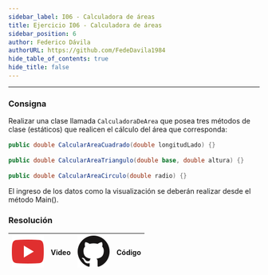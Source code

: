 ```yaml
---
sidebar_label: I06 - Calculadora de áreas
title: Ejercicio I06 - Calculadora de áreas
sidebar_position: 6
author: Federico Dávila
authorURL: https://github.com/FedeDavila1984
hide_table_of_contents: true
hide_title: false
---
```

---
### Consigna
Realizar una clase llamada `CalculadoraDeArea` que posea tres métodos de clase (estáticos) que realicen el cálculo del área que corresponda:

```csharp
public double CalcularAreaCuadrado(double longitudLado) {}
```

```csharp
public double CalcularAreaTriangulo(double base, double altura) {}
```

```csharp
public double CalcularAreaCirculo(double radio) {}
```

El ingreso de los datos como la visualización se deberán realizar desde el método Main().

### Resolución
| ![img](/base/youtube.svg) | Video | ![img](/base/github.svg) | Código |
| :-----------------------: | :---: | :----------------------: | :----: |
